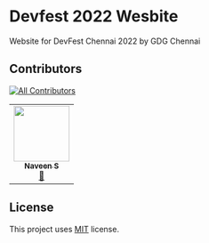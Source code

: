 # Devfest 2022 Wesbite

Website for DevFest Chennai 2022 by GDG Chennai


## Contributors

<!-- ALL-CONTRIBUTORS-BADGE:START - Do not remove or modify this section -->
[![All Contributors](https://img.shields.io/badge/all_contributors-1-orange.svg?style=flat-square)](#contributors-)
<!-- ALL-CONTRIBUTORS-BADGE:END -->


<!-- ALL-CONTRIBUTORS-LIST:START - Do not remove or modify this section -->
<!-- prettier-ignore-start -->
<!-- markdownlint-disable -->
<table>
  <tr>
    <td align="center"><a href="https://navs.page"><img src="https://avatars.githubusercontent.com/u/22239584?v=4?s=100" width="100px;" alt=""/><br /><sub><b>Naveen S</b></sub></a><br /><a href="#maintenance-navhits" title="Maintenance">🚧</a></td>
  </tr>
</table>

<!-- markdownlint-restore -->
<!-- prettier-ignore-end -->

<!-- ALL-CONTRIBUTORS-LIST:END -->
<!-- prettier-ignore-start -->
<!-- markdownlint-disable -->

<!-- markdownlint-restore -->
<!-- prettier-ignore-end -->

<!-- ALL-CONTRIBUTORS-LIST:END -->

## License
This project uses [MIT](LICENSE.txt) license.
